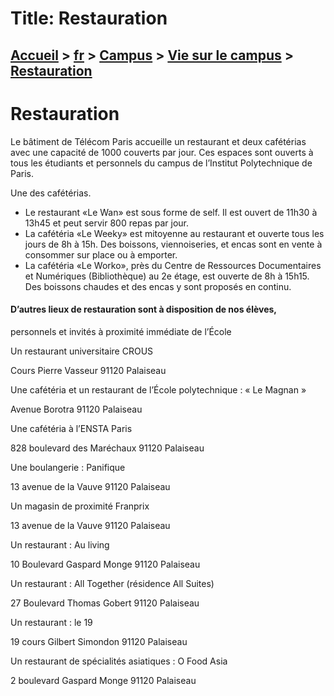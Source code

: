 # Title: Restauration

## [Accueil](https://www.telecom-paris.fr "https://www.telecom-paris.fr") > [fr](https://www.telecom-paris.fr/fr "fr") > [Campus](https://www.telecom-paris.fr/fr/campus "Campus") > [Vie sur le campus](https://www.telecom-paris.fr/fr/campus/vie "Vie sur le campus") > [Restauration](https://www.telecom-paris.fr/fr/campus/vie/restauration)

[](https://www.telecom-paris.fr/fr/accueil)

# Restauration

Le bâtiment de Télécom Paris accueille un restaurant et deux cafétérias avec
une capacité de 1000 couverts par jour. Ces espaces sont ouverts à tous les
étudiants et personnels du campus de l’Institut Polytechnique de Paris.

Une des cafétérias.

  * Le restaurant «Le Wan» est sous forme de self. Il est ouvert de 11h30 à 13h45 et peut servir 800 repas par jour.
  * La cafétéria «Le Weeky» est mitoyenne au restaurant et ouverte tous les jours de 8h à 15h. Des boissons, viennoiseries, et encas sont en vente à consommer sur place ou à emporter.
  * La cafétéria «Le Worko», près du Centre de Ressources Documentaires et Numériques (Bibliothèque) au 2e étage, est ouverte de 8h à 15h15. Des boissons chaudes et des encas y sont proposés en continu.

#### D’autres lieux de restauration sont à disposition de nos élèves,
personnels et invités à proximité immédiate de l’École

Un restaurant universitaire CROUS

  
Cours Pierre Vasseur 91120 Palaiseau

Une cafétéria et un restaurant de l’École polytechnique : « Le Magnan »

  
Avenue Borotra 91120 Palaiseau  

Une cafétéria à l’ENSTA Paris

  
828 boulevard des Maréchaux 91120 Palaiseau  

Une boulangerie : Panifique

  
13 avenue de la Vauve 91120 Palaiseau

Un magasin de proximité Franprix

  
13 avenue de la Vauve 91120 Palaiseau

Un restaurant : Au living

  
10 Boulevard Gaspard Monge 91120 Palaiseau

Un restaurant : All Together (résidence All Suites)

  
27 Boulevard Thomas Gobert 91120 Palaiseau

Un restaurant : le 19

  
19 cours Gilbert Simondon 91120 Palaiseau

Un restaurant de spécialités asiatiques : O Food Asia

  
2 boulevard Gaspard Monge 91120 Palaiseau

